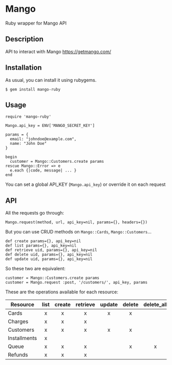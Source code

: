 Mango
=====

Ruby wrapper for Mango API


## Description

API to interact with Mango
https://getmango.com/


## Installation

As usual, you can install it using rubygems.

```
$ gem install mango-ruby
```

## Usage

```
require 'mango-ruby'

Mango.api_key = ENV['MANGO_SECRET_KEY']

params = {
  email: "johndoe@example.com",
  name: "John Doe"
}

begin
  customer = Mango::Customers.create params
rescue Mango::Error => e
  e.each {|code, message| ... }
end
```

You can set a global API_KEY (`Mango.api_key`) or override it on each request


## API

All the requests go through:
```
Mango.request(method, url, api_key=nil, params={}, headers={})
```

But you can use CRUD methods on `Mango::Cards`, `Mango::Customers`...
```
def create params={}, api_key=nil
def list params={}, api_key=nil
def retrieve uid, params={}, api_key=nil
def delete uid, params={}, api_key=nil
def update uid, params={}, api_key=nil
```

So these two are equivalent:
```
customer = Mango::Customers.create params
customer = Mango.request :post, '/customers/', api_key, params
```

These are the operations available for each resource:

|Resource|list|create|retrieve|update|delete|delete_all|
|--------|:--:|:----:|:------:|:----:|:----:|:--------:|
|Cards         | x | x | x | x | x |   |
|Charges       | x | x | x |   |   |   |
|Customers     | x | x | x | x | x |   |
|Installments  | x |   |   |   |   |   |
|Queue         | x | x | x |   | x | x |
|Refunds       | x | x | x |   |   |   |
